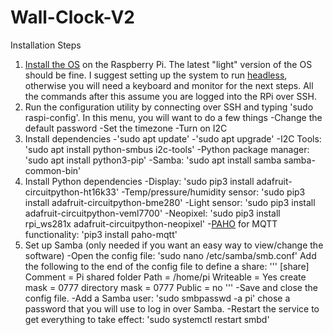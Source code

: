 # Wall-Clock-V2

Installation Steps
1. [Install the OS](https://www.raspberrypi.com/software/) on the Raspberry Pi. The latest "light" version of the OS should be fine. I suggest setting up the system to run [headless](https://www.tomshardware.com/reviews/raspberry-pi-headless-setup-how-to,6028.html), otherwise you will need a keyboard and monitor for the next steps. All the commands after this assume you are logged into the RPi over SSH.
2. Run the configuration utility by connecting over SSH and typing 'sudo raspi-config'. In this menu, you will want to do a few things
   -Change the default password
   -Set the timezone
   -Turn on I2C
3. Install dependencies
   -'sudo apt update'
   -'sudo apt upgrade'
   -I2C Tools: 'sudo apt install python-smbus i2c-tools'
   -Python package manager: 'sudo apt install python3-pip'
   -Samba: 'sudo apt install samba samba-common-bin'
4. Install Python dependencies
   -Display: 'sudo pip3 install adafruit-circuitpython-ht16k33'
   -Temp/pressure/humidity sensor: 'sudo pip3 install adafruit-circuitpython-bme280'
   -Light sensor: 'sudo pip3 install adafruit-circuitpython-veml7700'
   -Neopixel: 'sudo pip3 install rpi_ws281x adafruit-circuitpython-neopixel'
   -[PAHO](https://pypi.org/project/paho-mqtt/) for MQTT functionality: 'pip3 install paho-mqtt'
5. Set up Samba (only needed if you want an easy way to view/change the software)
   -Open the config file: 'sudo nano /etc/samba/smb.conf' Add the following to the end of the config file to define a share:
   '''
   [share]
   Comment = Pi shared folder
   Path = /home/pi
   Writeable = Yes
   create mask = 0777
   directory mask = 0777
   Public = no
   '''
   -Save and close the config file.
   -Add a Samba user: 'sudo smbpasswd -a pi' chose a password that you will use to log in over Samba.
   -Restart the service to get everything to take effect: 'sudo systemctl restart smbd'

   
    
